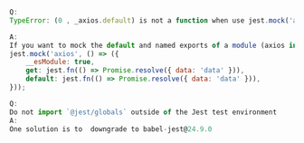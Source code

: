 <!--
 * @Author: wangyunbo
 * @Date: 2021-06-03 09:37:41
 * @LastEditors: wangyunbo
 * @LastEditTime: 2021-06-04 15:49:11
 * @Description: file content
 * @FilePath: \dayByday\vue-jest\errorReadMe.md
-->
```js
Q: 
TypeError: (0 , _axios.default) is not a function when use jest.mock('axios') inside a *.test.js file

A:
If you want to mock the default and named exports of a module (axios in this case), the property __esModule must be enabled in the return value:
jest.mock('axios', () => ({
    __esModule: true,
    get: jest.fn(() => Promise.resolve({ data: 'data' })),
    default: jest.fn(() => Promise.resolve({ data: 'data' })),
}));
```

```js
Q:
Do not import `@jest/globals` outside of the Jest test environment
A:
One solution is to  downgrade to babel-jest@24.9.0
```